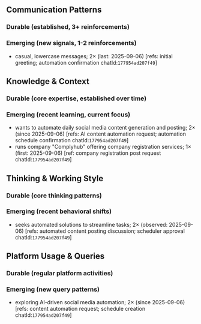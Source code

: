 ## Communication Patterns
### Durable (established, 3+ reinforcements)

### Emerging (new signals, 1-2 reinforcements)
- casual, lowercase messages; 2× (last: 2025-09-06) [refs: initial greeting; automation confirmation chatId:`177954ad207f49`]

## Knowledge & Context
### Durable (core expertise, established over time)

### Emerging (recent learning, current focus)
- wants to automate daily social media content generation and posting; 2× (since 2025-09-06) [refs: AI content automation request; automation schedule confirmation chatId:`177954ad207f49`]
- runs company "Complyhub" offering company registration services; 1× (first: 2025-09-06) [ref: company registration post request chatId:`177954ad207f49`]

## Thinking & Working Style
### Durable (core thinking patterns)

### Emerging (recent behavioral shifts)
- seeks automated solutions to streamline tasks; 2× (observed: 2025-09-06) [refs: automated content posting discussion; scheduler approval chatId:`177954ad207f49`]

## Platform Usage & Queries
### Durable (regular platform activities)

### Emerging (new query patterns)
- exploring AI-driven social media automation; 2× (since 2025-09-06) [refs: content automation request; schedule creation chatId:`177954ad207f49`]